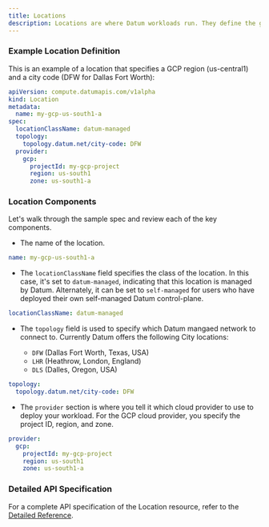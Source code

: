 ```yaml
---
title: Locations
description: Locations are where Datum workloads run. They define the geographical and cloud provider context for your workloads.
---
```


### Example Location Definition

This is an example of a location that specifies a GCP region (us-central1) and a
city code (DFW for Dallas Fort Worth):

```yaml
apiVersion: compute.datumapis.com/v1alpha
kind: Location
metadata:
  name: my-gcp-us-south1-a
spec:
  locationClassName: datum-managed
  topology:
    topology.datum.net/city-code: DFW
  provider:
    gcp:
      projectId: my-gcp-project
      region: us-south1
      zone: us-south1-a
```

### Location Components

Let's walk through the sample spec and review each of the key components.

* The name of the location.

```yaml
name: my-gcp-us-south1-a
```

* The `locationClassName` field specifies the class of the location. In this
case, it's set to `datum-managed`, indicating that this location is managed by
Datum. Alternately, it can be set to `self-managed` for users who have deployed
their own self-managed Datum control-plane.

```yaml
locationClassName: datum-managed
```

* The `topology` field is used to specify which Datum mangaed network to connect
to. Currently Datum offers the following City locations:

  * `DFW` (Dallas Fort Worth, Texas, USA)
  * `LHR` (Heathrow, London, England)
  * `DLS` (Dalles, Oregon, USA)

```yaml
topology:
  topology.datum.net/city-code: DFW
```

* The `provider` section is where you tell it which cloud provider to use to
deploy your workload. For the GCP cloud provider, you specify the project ID,
region, and zone.

```yaml
provider:
  gcp:
    projectId: my-gcp-project
    region: us-south1
    zone: us-south1-a
```

### Detailed API Specification

For a complete API specification of the Location resource, refer to the
[Detailed Reference](https://github.com/datum-cloud/network-services-operator/blob/main/docs/api/locations.md).
